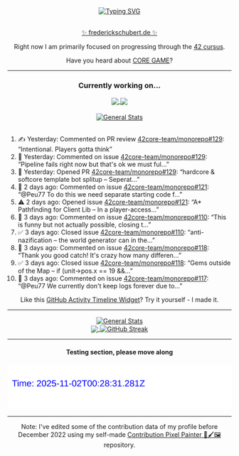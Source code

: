 <div align="center">
	<a href="https://git.io/typing-svg"><img src="https://readme-typing-svg.demolab.com?font=Fira+Code&size=30&pause=1000&color=70A5FD&background=1A1B27&center=true&vCenter=true&repeat=false&random=false&width=550&lines=%F0%9F%91%8B+Hello+World!+I'm+Freddy!+%F0%9F%96%96" alt="Typing SVG" /></a>
</div>
<br>
<div align="center">
	<p></p><a href="https://frederickschubert.de">✨ frederickschubert.de ✨</a></p>
	<p>Right now I am primarily focused on progressing through the <a href="https://github.com/FreddyMSchubert/42_cursus">42 cursus</a>.</p>
	<p>Have you heard about <a href="https://coregame.de/">CORE GAME</a>?</p>
</div>

<hr>

<div align="center">

### Currently working on...

<!-- [![current_repo](https://github-readme-stats.vercel.app/api/pin/?username=FreddyMSchubert&repo=Crafty_Concoctions&theme=tokyonight)](https://github.com/FreddyMSchubert/Crafty_Concoctions) -->

<div align="center">
	<a href="https://github.com/Reptudn/42_transcendence" target="_blank">
		<img align="center" src="https://github-readme-stats.vercel.app/api/pin/?username=Reptudn&repo=42_transcendence&theme=tokyonight" />
	</a>
	<a href="https://github.com/42core-team/monorepo" target="_blank">
		<img align="center" src="https://github-readme-stats.vercel.app/api/pin/?username=42core-team&repo=monorepo&theme=tokyonight" />
	</a>
</div>

<br>

<div align="center">
	<a href="https://github.com/FreddyMSchubert/42_cursus" target="_blank">
		<img align="center" src="https://github-readme-stats.vercel.app/api/pin/?username=FreddyMSchubert&repo=42_cursus&theme=tokyonight" alt="General Stats" />
	</a>
</div>

<br>

<div align="left">
<ol>
<!-- ACTIVITY:START -->
<li>✍️ Yesterday: Commented on PR review <a href="https://github.com/42core-team/monorepo/pull/129#discussion_r2382981444">42core-team/monorepo#129</a>: “Intentional. Players gotta think”</li>
<li>💬 Yesterday: Commented on issue <a href="https://github.com/42core-team/monorepo/pull/129#issuecomment-3339688819">42core-team/monorepo#129</a>: “Pipeline fails right now but that's ok we must ful…”</li>
<li>🚀 Yesterday: Opened PR <a href="https://github.com/42core-team/monorepo/pull/129">42core-team/monorepo#129</a>: “hardcore & softcore template bot splitup – Seperat…”</li>
<li>💬 2 days ago: Commented on issue <a href="https://github.com/42core-team/monorepo/issues/121#issuecomment-3335168168">42core-team/monorepo#121</a>: “@Peu77 To do this we need separate starting code f…”</li>
<li>⚠️ 2 days ago: Opened issue <a href="https://github.com/42core-team/monorepo/issues/121">42core-team/monorepo#121</a>: “A* Pathfinding for Client Lib – In a player-access…”</li>
<li>💬 3 days ago: Commented on issue <a href="https://github.com/42core-team/monorepo/issues/110#issuecomment-3329985709">42core-team/monorepo#110</a>: “This is funny but not actually possible, closing t…”</li>
<li>✅ 3 days ago: Closed issue <a href="https://github.com/42core-team/monorepo/issues/110">42core-team/monorepo#110</a>: “anti-nazification – the world generator can in the…”</li>
<li>💬 3 days ago: Commented on issue <a href="https://github.com/42core-team/monorepo/issues/118#issuecomment-3329984259">42core-team/monorepo#118</a>: “Thank you good catch! It's crazy how many differen…”</li>
<li>✅ 3 days ago: Closed issue <a href="https://github.com/42core-team/monorepo/issues/118">42core-team/monorepo#118</a>: “Gems outside of the Map – if (unit->pos.x == 19 &&…”</li>
<li>💬 3 days ago: Commented on issue <a href="https://github.com/42core-team/monorepo/issues/117#issuecomment-3329974358">42core-team/monorepo#117</a>: “@Peu77 We currently don't keep logs forever due to…”</li>
<!-- ACTIVITY:END -->
</ol>
</div>

Like this [GitHub Activity Timeline Widget](https://github.com/FreddyMSchubert/github-activity-timeline)? Try it yourself - I made it.

<hr>

<div align="center">
	<a href="https://github.com/anuraghazra/github-readme-stats" target="_blank">
		<img height=200 align="center" src="https://github-readme-stats.vercel.app/api?username=FreddyMSchubert&show_icons=true&theme=tokyonight&card_width=650" alt="General Stats" />
	</a>
</div>

<div align="center">
	<a href="https://github.com/anuraghazra/github-readme-stats" target="_blank">
		<img height=200 align="center" src="https://github-readme-stats.vercel.app/api/top-langs/?username=FreddyMSchubert&layout=donut&theme=tokyonight&card_width=320">
	</a>
	<a href="https://github.com/DenverCoder1/github-readme-streak-stats" target="_blank">
		<img height=200 align="center" src="https://streak-stats.demolab.com?user=FreddyMSchubert&theme=tokyonight&date_format=j%20M%5B%20Y%5D&card_width=320&card_height=200&hide_total_contributions=true" alt="GitHub Streak" />
	</a>
</div>

<hr>

#### Testing section, please move along

![GitHub Defenders SVG](https://github.com/FreddyMSchubert/FreddyMSchubert/blob/github_defenders_output/output.svg)

<hr>

Note: I've edited some of the contribution data of my profile before December 2022 using my self-made [Contribution Pixel Painter 🎨🖌️🖼️](https://github.com/FreddyMSchubert/contribution-pixel-painter) repository.
